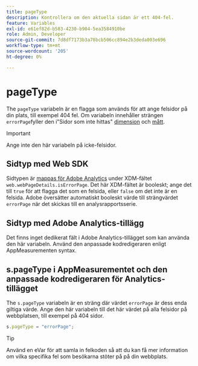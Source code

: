 ```yaml
---
title: pageType
description: Kontrollera om den aktuella sidan är ett 404-fel.
feature: Variables
exl-id: e61ef82d-b583-4230-b904-5ea3584910be
role: Admin, Developer
source-git-commit: 7d8df7173b3a78bcb506cc894e2b3deda003e696
workflow-type: tm+mt
source-wordcount: '205'
ht-degree: 0%

---
```


# pageType

The `pageType` variabeln är en flagga som används för att ange felsidor på din plats, till exempel 404 fel. Om variabeln innehåller strängen `errorPage`fyller den i&quot;Sidor som inte hittas&quot; [dimension](/help/components/dimensions/pages-not-found.md) och [mått](/help/components/metrics/pages-not-found.md).

>[!IMPORTANT]
>
>Ange inte den här variabeln på icke-felsidor.

## Sidtyp med Web SDK

Sidtypen är [mappas för Adobe Analytics](https://experienceleague.adobe.com/docs/analytics/implementation/aep-edge/variable-mapping.html) under XDM-fältet `web.webPageDetails.isErrorPage`. Det här XDM-fältet är booleskt; ange det till `true` för att flagga det som en felsida, eller `false` om det inte är en felsida. Adobe översätter automatiskt booleskt värde till strängvärdet `errorPage` när det skickas till en analysrapportsserie.

## Sidtyp med Adobe Analytics-tillägg

Det finns inget dedikerat fält i Adobe Analytics-tillägget som kan använda den här variabeln. Använd den anpassade kodredigeraren enligt AppMeasurementen syntax.

## s.pageType i AppMeasurementet och den anpassade kodredigeraren för Analytics-tillägget

The `s.pageType` variabeln är en sträng där värdet `errorPage` är dess enda giltiga värde. Ange den här variabeln till det här värdet på alla felsidor på webbplatsen, till exempel på 404 sidor.

```js
s.pageType = "errorPage";
```

>[!TIP]
>
>Använd en eVar för att samla in felkoden så att du kan få mer information om vilka specifika fel som besökarna stöter på på din webbplats.
